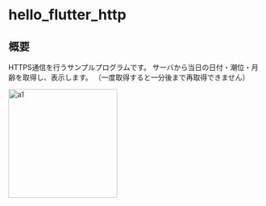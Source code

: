 # hello_flutter_http

## 概要

HTTPS通信を行うサンプルプログラムです。
サーバから当日の日付・潮位・月齢を取得し、表示します。
（一度取得すると一分後まで再取得できません）

<img width="216" alt="a1" src="https://github.com/y1tagawa/Outpost/assets/46841556/0e3466fe-5815-497f-8c6e-219dd447a14d">
